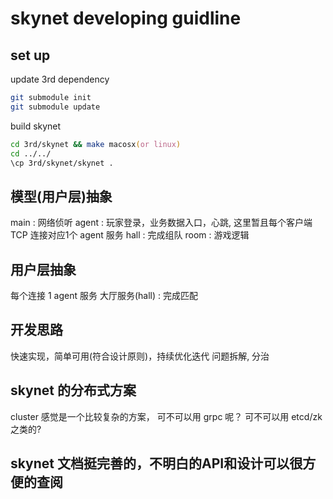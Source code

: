 # skynet developing guidline

## set up

update 3rd dependency

```zsh
git submodule init
git submodule update
```

build skynet

```zsh
cd 3rd/skynet && make macosx(or linux)
cd ../../
\cp 3rd/skynet/skynet .
```

## 模型(用户层)抽象

main : 网络侦听
agent : 玩家登录，业务数据入口，心跳, 这里暂且每个客户端TCP 连接对应1个 agent 服务
hall : 完成组队
room : 游戏逻辑


## 用户层抽象

每个连接 1 agent 服务
大厅服务(hall) : 完成匹配

## 开发思路

快速实现，简单可用(符合设计原则)，持续优化迭代
问题拆解, 分治

## skynet 的分布式方案

cluster 感觉是一个比较复杂的方案， 可不可以用 grpc 呢？ 可不可以用 etcd/zk 之类的?

## skynet 文档挺完善的，不明白的API和设计可以很方便的查阅
